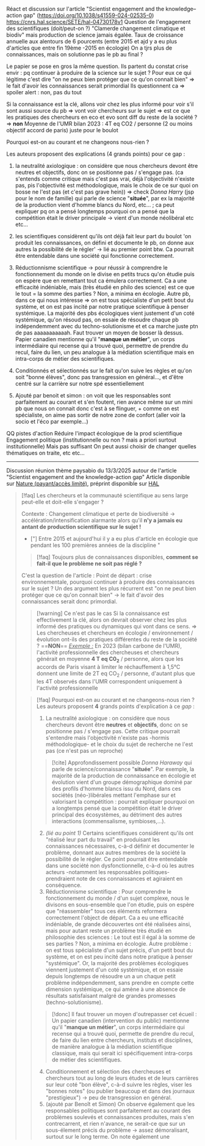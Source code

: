 Réact et discussion sur l'article "Scientist engagement and the knowledge–action gap" (https://doi.org/10.1038/s41559-024-02535-0)
https://cnrs.hal.science/SETE/hal-04730178v1 
Question de l'engagement des scientifiques (doit/peut-on ?)
"Clamerde changement climatique et biodiv" mais production de science jamais égalée. Taux de croissance annuelle aux alentours de 6 pourcents (entre 2015 et ajd y a eu plus d'articles que entre fin 19ème -2015 en écologie)
On a tjrs plus de connaissances, mais on solutionne pas le pb au final ?

Le papier se pose en gros la même question. Ils partent du constat crise envir : pq continuer à produire de la science sur le sujet ? 
Pour eux ce qui légitime c'est dire "on ne peux bien protéger que ce qu'on connait bien" => le fait d'avoir les connaissances serait primordial 
Ils questionnent ca => spoiler alert : non, pas du tout

Si la connaissance est la clé, allons voir chez les plus informé pour voir s'il sont aussi source du pb => vont voir chercheurs sur le sujet => est ce que les pratiques des chercheurs en eco et evo sont diff du reste de la société ? => **non**
Moyenne de l'UMR bilan 2023 : 4T eq CO2 / personne (2 ou moins objectif accord de paris) juste pour le boulot

Pourquoi est-on au courant et ne changeons nous-rien ?

Les auteurs proposent des explications (4 grands points) pour ce gap :
1) la neutralité axiologique : on considère que nous chercheurs devont être neutres et objectifs, donc on se positionne pas / s'engage pas. (ca s'entends comme critique mais c'est pas vrai, déjà l'objectivité n'existe pas, pis l'objectivité est méthodologique, mais le choix de ce sur quoi on bosse ne l'est pas (et c'est pas grave hein)) => check *Donna Harry* (jsp pour le nom de famille) qui parle de science "**située**", par ex la majorité de la production vient d'homme blancs du Nord, etc... ; ca peut expliquer pq on a pensé longtemps pourquoi on a pensé que la compétition était le driver principale → vient d'un monde néolibéral etc etc...
2)  les scientifiques considèrent qu'ils ont déjà fait leur part du boulot 'on produit les connaissances, on défini et documente le pb, on donne aux autres la possibilité de le régler' → lié au premier point btw. Ca pourrait être entendable dans une société qui fonctionne correctement. 
3) Réductionnisme scientifique → pour réussir à comprendre le fonctionnement du monde on le divise en petits trucs qu'on étudie puis on espère que en remettant tout ca émulera correctement. Ca a une efficacité indéniable, mais (très étudié en philo des science) est ce que le tout = la somme des parties ? Non, a minima en écologie. Autre pb, dans ce qui nous intéresse => on est tous spécialiste d'un petit bout du système, et on est pas incité par notre pratique scientifique à penser systémique. La majorité des pbs écologiques vient justement d'un coté systémique, qu'on résoud pas, on essaie de résoudre chaque pb indépendemment avec du techno-solutionisme et et ca marche juste ptn de pas aaaaaaaaaaah. Faut trouver un moyen de bosser là dessus. Papier canadien mentionne qu'il "**manque un métier**", un corps intermédiaire qui recense qui a trouvé quoi, permettre de prendre du recul, faire du lien, un peu analogue à la médiation scientifique mais en intra-corps de métier des scientifiques. 
4) Conditionnés et sélectionnés sur le fait qu'on suive les règles et qu'on soit "bonne élèves", donc pas transgression en général..., et d'être centré sur la carrière sur notre spé essentiellement

5) Ajouté par benoit et simon : on voit que les responsables sont parfaitement au courant et s'en foutent, rien avance même sur un mini pb que nous on connait donc c'est à se flinguer, + comme on est spécialiste, on aime pas sortir de notre zone de confort (aller voir la socio et l'éco par exemple...)


QQ pistes d'action
Réduire l'impact écologique de la prod scientifique
Engagement politique (institutionnelle ou non ? mais a priori surtout institutionnelle)
Mais pas suffisant
On peut aussi choisir de changer quelles thématiques on traite, etc etc...


____

Discussion réunion thème paysabio du 13/3/2025 autour de l'article "Scientist engagement and the knowledge-action gap"
Article disponible sur [Nature (payant/accès limité)](https://doi.org/10.1038/s41559-024-02535-0), préprint disponible sur [HAL](https://cnrs.hal.science/SETE/hal-04730178v1)

>[!faq] Les chercheurs et la communauté scientifique au sens large peut-elle et doit-elle s'engager ?
>
>Contexte : Changement climatique et perte de biodiversité → accélération/intensification alarmante alors qu'il **n'y a jamais eu antant de production scientifique sur le sujet !** 
>- ["] Entre 2015 et aujourd'hui il y a eu plus d'article en écologie que pendant les 100 premières années de la discipline "
>
>> [!faq] Toujours plus de connaissances disponibles, **comment se fait-il que le problème ne soit pas réglé ?**
>
>C'est la question de l'article : 
>Point de départ : crise environnementale, pourquoi continuer à produire des connaissances sur le sujet ?
>Un des argument les plus récurrent est "on ne peut bien protéger que ce qu'on connait bien" → le fait d'avoir des connaissances serait donc primordial.
>>[!warning] Ce n'est pas le cas
>> Si la connaissance est effectivement la clé, alors on devrait observer chez les plus informé des pratiques ou dynamiques qui vont dans ce sens.
>>=> Les chercheuses et chercheurs en écologie / environnement / évolution ont-ils des pratiques différentes du reste de la société ?
>>==**NON**==
>><u><i>Exemple :</i></u> En 2023 (bilan carbone de l'UMR), l'activité professionnelle des chercheuses et chercheurs générait en moyenne **4 T eq C0**<sub><b>2</b></sub> / personne, alors que les accords de Paris visant à limiter le réchauffement à 1,5°C donnent une limite de 2T eq CO<sub>2</sub> / personne, d'autant plus que les 4T observés dans l'UMR correspondent uniquement à l'activité professionnelle
>
>>[!faq] Pourquoi est-on au courant et ne changeons-nous rien ?
>>Les auteurs proposent **4** grands points d'explication à ce *gap* :
>>1) La neutralité axiologique : on considère que nous chercheurs devont être **neutres** et **objectifs**, donc on se positionne pas / s'engage pas. Cette critique pourrait s'entendre mais l'objectivité n'existe pas -hormis méthodologique- et le choix du sujet de recherche ne l'est pas (ce n'est pas un reproche) 
>>>[!cite] Approfondissement possible 
>>>_Donna Haraway_ qui parle de science/connaissance "**située**".
>>>Par exemple, la majorité de la production de connaissance en écologie et évolution vient d'un groupe démographique dominé par des profils d'homme blancs issu du Nord, dans ces sociétés (néo-)libérales mettant l'emphase sur et valorisant la compétition : pourrait expliquer pourquoi on a longtemps pensé que la compétition était le driver principal des écosystèmes, au détriment des autres interactions (commensalisme, symbioses,...).
>>2) *(lié au point 1)* Certains scientifiques considèrent qu'ils ont "réalisé leur part du travail" en produisant les connaissances nécessaires, c-à-d définir et documenter le problème, donnant aux autres membres de la société la possibilité de le régler. Ce point pourrait être entendable dans une société non dysfonctionnelle, c-à-d où les autres acteurs -notamment les responsables politiques- prendraient note de ces connaissances et agiraient en conséquence.
>>3) Réductionnisme scientifique : Pour comprendre le fonctionnement du monde / d'un sujet complexe, nous le divisons en sous-ensemble que l'on étudie, puis on espère que "réassembler" tous ces éléments reformera correctement l'object de départ. Ca a eu une efficacité indéniable, de grande découvertes ont été réalisées ainsi, mais pour autant reste un problème très étudié en philosophie des sciences : Le tout est il égal à la somme de ses parties ? Non, a minima en écologie. Autre problème : on est tous spécialiste d'un sujet précis, d'un petit bout du système, et on est peu incité dans notre pratique à penser "systémique". Or, la majorité des problèmes écologiques viennent justement d'un coté systémique, et on essaie depuis longtemps de résoudre un a un chaque petit problème indépendemment, sans prendre en compte cette dimension systémique, ce qui amène à une absence de résultats satisfaisant malgré de grandes promesses (techno-solutionisme).
>>>[!donc] Il faut trouver un moyen d'outrepasser cet écueil :
>>>Un papier canadien (intervention du public) mentionne qu'il "**manque un métier**", un corps intermédiaire qui recense qui a trouvé quoi, permette de prendre du recul, de faire du lien entre chercheurs, instituts et disciplines, de manière analogue à la médiation scientifique classique, mais qui serait ici spécifiquement intra-corps de métier des scientifiques.
>>4) Conditionnement et sélection des chercheuses et chercheurs tout au long de leurs études et de leurs carrières sur leur coté "bon élève", c-à-d suivre les règles, viser les "bonnes notes" (ou publier beaucoup et dans des journaux "prestigieux") → peu de transgression en général.
>>5) (ajouté par Benoît et Simon) On observe également que les responsables politiques sont parfaitement au courant des problèmes soulevés et connaissances produites, mais s'en contrecarrent, et rien n'avance, ne serait-ce que sur un sous-élement précis du problème → assez démoralisant, surtout sur le long terme. On note également une 









